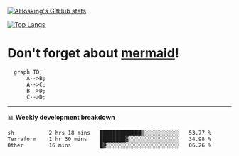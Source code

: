 [![AHosking's GitHub stats](https://github-readme-stats.vercel.app/api?username=ahosking&count_private=true&show_icons=true&theme=onedark&hide_rank=true&include_all_commits=true)](https://github.com/ahosking)

[![Top Langs](https://github-readme-stats.vercel.app/api/top-langs/?username=ahosking&layout=compact&theme=onedark)](https://github.com/ahosking)


# Don't forget about [mermaid](https://github.blog/2022-02-14-include-diagrams-markdown-files-mermaid/)!

```mermaid
  graph TD;
      A-->B;
      A-->C;
      B-->D;
      C-->D;
```
-------

📊 **Weekly development breakdown**

<!--START_SECTION:waka-->

```text
sh           2 hrs 18 mins   █████████████▒░░░░░░░░░░░   53.77 %
Terraform    1 hr 30 mins    ████████▓░░░░░░░░░░░░░░░░   34.98 %
Other        16 mins         █▓░░░░░░░░░░░░░░░░░░░░░░░   06.26 %
```

<!--END_SECTION:waka-->
